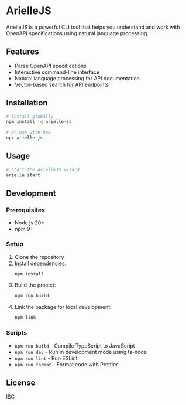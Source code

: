 # ArielleJS

ArielleJS is a powerful CLI tool that helps you understand and work with OpenAPI specifications using natural language processing.

## Features

- Parse OpenAPI specifications
- Interactive command-line interface
- Natural language processing for API documentation
- Vector-based search for API endpoints

## Installation

```bash
# Install globally
npm install -g arielle-js

# Or use with npx
npx arielle-js
```

## Usage

```bash
# Start the ArielleJS wizard
arielle start
```

## Development

### Prerequisites

- Node.js 20+
- npm 9+

### Setup

1. Clone the repository
2. Install dependencies:
   ```bash
   npm install
   ```
3. Build the project:
   ```bash
   npm run build
   ```
4. Link the package for local development:
   ```bash
   npm link
   ```

### Scripts

- `npm run build` - Compile TypeScript to JavaScript
- `npm run dev` - Run in development mode using ts-node
- `npm run lint` - Run ESLint
- `npm run format` - Format code with Prettier

## License

ISC

